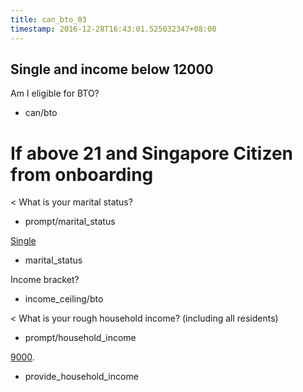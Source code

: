 ```yaml
---
title: can_bto_03
timestamp: 2016-12-28T16:43:01.525032347+08:00
---
```

## Single and income below 12000

Am I eligible for BTO?
* can/bto

# If above 21 and Singapore Citizen from onboarding
< What is your marital status?
* prompt/marital_status

[Single](marital_status)
* marital_status

Income bracket?
* income_ceiling/bto

< What is your rough household income? (including all residents)
* prompt/household_income

[9000](household_income).
* provide_household_income

